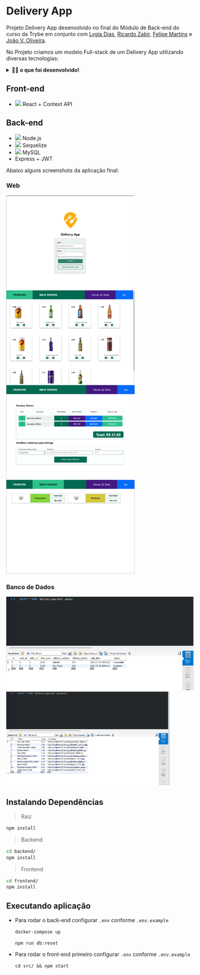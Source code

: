 # Delivery App

Projeto Delivery App desenvolvido no final do Módulo de Back-end do curso da Trybe em conjunto com [Lygia Dias](https://github.com/LygiaDias), [Ricardo Zabir](https://github.com/ricardo-zabir), [Felipe Martins](https://github.com/Felpsmars) e [João V. Oliveira](https://github.com/joaovitor-oliveira).

No Projeto criamos um modelo Full-stack de um Delivery App utilizando diversas tecnologias:
<details>
  <summary>
    <strong>👨‍💻 o que foi desenvolvido!</strong>
  </summary><br>

  Esse será o seu projeto mais completo até agora! Nessa aplicação, seu grupo será responsável por criar e integrar tanto o back-end quanto o front-end, criando uma plataforma de delivery de cerveja. 🍻

  O projeto não é só codar, mas também é trabalhar em equipe, aprender e se divertir muito! 

  **Neste projeto, seu grupo deve desenvolver um app de delivery para uma distribuidora de bebidas. Veja abaixo o contexto da entrega que deve ser feita:**

  A distribuidora de cervejas da dona Tereza está se informatizando! 🚀 Seu negócio, antes focado em um local específico da cidade, passou a receber uma quantidade massiva de encomendas de outros pontos, expandindo sua atuação via delivery. Isso tudo graças ao excelente preço das bebidas e atendimento da equipe de vendas.

  Agora a distribuidora possui alguns pontos de venda na cidade para agilizar no atendimento dessas áreas. Cada ponto de venda, por sua vez, possui uma pessoa vendedora responsável.

  Como seu antigo sistema, que era um conjunto de planilhas, já não atende a necessidade do negócio por gerar muita manutenção, dona Tereza procurou a sua equipe de pessoas desenvolvedoras com uma ideia de aplicativo que pudesse agilizar a vida de sua equipe e das pessoas que compram seus produtos. O aplicativo precisa:

  - Ter acesso via login: tanto clientes como pessoas vendedoras, assim como a própria dona Tereza, que administra o sistema, devem ter acesso ao aplicativo via login, porém para funções diferentes: (1) A pessoa cliente, que compra da lista de produtos; (2) A pessoa vendedora, que aprova, prepara e entrega; (3) A pessoa administradora, que gerencia quem usa o aplicativo;
  - Fazer a comunicação entre clientes e pessoas vendedoras: a pessoa cliente faz o pedido via "carrinho de compras" e a pessoa vendedora aprova, prepara e envia esse pedido. Quando o produto é recebido por quem comprou, essa pessoa marca o pedido como "recebido". Ambos devem possuir detalhes sobre seus pedidos;
  - Se a pessoa cliente faz o pedido, o mesmo deve aparecer para a pessoa vendedora em seu dash de pedidos após a atualização da página. A pessoa cliente, por sua vez, deve ter as informações sobre seu pedido quando sua página for atualizada, ou seja, ter informações se o pedido está sendo preparado ou se já saiu pra entrega;

  Sua equipe, que já possui uma boa experiência com desenvolvimento, em pouco tempo apresentou um [protótipo](https://www.figma.com/file/cNKu41RhnPIgNqrbMTzmUI/Delivery-App-new-trybeer?node-id=0%3A1) e um [Diagrama de ER](./assets/readme/eer.png) conforme imagem:

  ![Diagrama de ER](./assets/readme/eer.png)

  A ideia da sua equipe já pressupõe alguma escalabilidade, dado que foram estabelecidas algumas entidades genéricas no banco de dados e componentização no front-end, para que, caso o sistema cresça, não seja muito difícil mudar e ampliar essa estrutura.

  **A proposta encantou, mas dona Tereza quer ver o negócio em ação! Ela está disposta a pagar por um MVP do projeto e vocês fecharam o negócio com um prazo combinado para entrega.**

  Agora é mãos à obra! Vamos começar?

</details>


## Front-end
* <img height="15" src="https://cdn.jsdelivr.net/gh/devicons/devicon/icons/react/react-original.svg" /> React + Context API

## Back-end
* <img height="15" src="https://cdn.jsdelivr.net/gh/devicons/devicon/icons/nodejs/nodejs-original.svg" /> Node.js
* <img height="15" src="https://cdn.jsdelivr.net/gh/devicons/devicon/icons/sequelize/sequelize-original-wordmark.svg" /> Sequelize
* <img height="15" src="https://cdn.jsdelivr.net/gh/devicons/devicon/icons/mysql/mysql-original-wordmark.svg" /> MySQL
* Express + JWT

Abaixo alguns screenshots da aplicação final:
### Web
<img height="250" src="/screenshots/app_1.png" /> <img height="250" src="/screenshots/app_2.png" /> <img height="250" src="/screenshots/app_3.png" />
<img height="250" src="/screenshots/app_4.png" />

### Banco de Dados

<img height="250" src="/screenshots/db_1.png" /> <img height="250" src="/screenshots/db_2.png" />

## Instalando Dependências
> Raiz
```bash
npm install
``` 
> Backend
```bash
cd backend/ 
npm install
``` 
> Frontend
```bash
cd frontend/
npm install
``` 
## Executando aplicação

* Para rodar o back-end configurar `.env` conforme `.env.example`
  ```
  docker-compose up
  ```
  ```
  npm run db:reset
  ```
* Para rodar o front-end primeiro configurar `.env` conforme `.env.example`
  ```
  cd src/ && npm start
  ```
